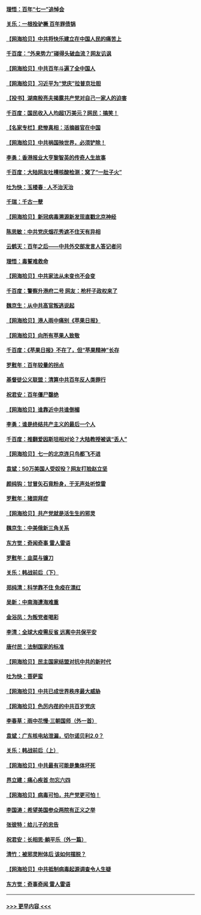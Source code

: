 #### [理悟：百年“七一”追悼会](../pages/nsc993/n13066106.md?t=07041651) 
#### [关乐：一根拴驴橛 百年罪债锅](../pages/nsc993/n13066089.md?t=07041651) 
#### [【网海拾贝】中共将快乐建立在中国人民的痛苦上](../pages/nsc993/n13064939.md?t=07041651) 
#### [千百度：“外来势力”碰得头破血流？网友讥讽](../pages/nsc993/n13064878.md?t=07041651) 
#### [【网海拾贝】中共百年斗遍了全中国人](../pages/nsc993/n13060020.md?t=07041651) 
#### [【网海拾贝】习近平为“党庆”拉普京壮胆](../pages/nsc993/n13057781.md?t=07041651) 
#### [【投书】湖南殷亮夫揭露共产党对自己一家人的迫害](../pages/nsc993/n13057744.md?t=07041651) 
#### [千百度：国民收入人均超1万美元？网民：搞笑！](../pages/nsc993/n13057692.md?t=07041651) 
#### [【名家专栏】悲惨真相：活摘器官在中国](../pages/nsc993/n13056611.md?t=07041651) 
#### [【网海拾贝】中共祸国殃世界，必须铲除！](../pages/nsc993/n13056011.md?t=07041651) 
#### [李勇：香港报业大亨黎智英的传奇人生故事](../pages/nsc993/n13055258.md?t=07041651) 
#### [千百度：大陆网友吐槽核酸检测：窝了“一肚子火”](../pages/nsc993/n13055194.md?t=07041651) 
#### [吐为快：玉楼春 · 人不治天治](../pages/nsc993/n13054028.md?t=07041651) 
#### [千瑞：千古一孽](../pages/nsc993/n13054016.md?t=07041651) 
#### [【网海拾贝】新冠病毒溯源新发现直戳北京神经](../pages/nsc993/n13052425.md?t=07041651) 
#### [陈思敏：中共党庆烟花秀遮不住天有异相](../pages/nsc993/n13052020.md?t=07041651) 
#### [云鹤天：百年之后——中共外交部发言人答记者问](../pages/nsc993/n13051604.md?t=07041651) 
#### [理悟：毒誓难救命](../pages/nsc993/n13051601.md?t=07041651) 
#### [【网海拾贝】中共家法从未变也不会变](../pages/nsc993/n13050366.md?t=07041651) 
#### [千百度：警察升港府二号 网友：枪杆子政权来了](../pages/nsc993/n13050261.md?t=07041651) 
#### [魏京生：从中共高官叛逃说起](../pages/nsc993/n13048997.md?t=07041651) 
#### [【网海拾贝】港人雨中痛别《苹果日报》](../pages/nsc993/n13048941.md?t=07041651) 
#### [【网海拾贝】向所有苹果人致敬](../pages/nsc993/n13046795.md?t=07041651) 
#### [千百度：《苹果日报》不在了，但“苹果精神”长存](../pages/nsc993/n13046703.md?t=07041651) 
#### [罗慰年：百年较量的拐点](../pages/nsc993/n13046542.md?t=07041651) 
#### [基督徒公义联盟：清算中共百年反人类罪行](../pages/nsc993/n13046499.md?t=07041651) 
#### [祝君安：百年僵尸罄绝](../pages/nsc993/n13045595.md?t=07041651) 
#### [【网海拾贝】谁靠近中共谁倒楣](../pages/nsc993/n13044667.md?t=07041651) 
#### [李勇：谁是终结共产主义的最后一个人](../pages/nsc993/n13044397.md?t=07041651) 
#### [千百度：推翻爱因斯坦相对论？大陆教授被讽“丢人”](../pages/nsc993/n13043908.md?t=07041651) 
#### [【网海拾贝】七一的北京连只鸟都飞不进](../pages/nsc993/n13041377.md?t=07041651) 
#### [袁斌：50万美国人受奴役？网友打脸赵立坚](../pages/nsc993/n13041330.md?t=07041651) 
#### [颜纯钩：甘冒矢石竟粉身，于无声处听惊雷](../pages/nsc993/n13041140.md?t=07041651) 
#### [罗慰年：猪崇拜症](../pages/nsc993/n13041071.md?t=07041651) 
#### [【网海拾贝】共产党就是活生生的邪灵](../pages/nsc993/n13036627.md?t=07041651) 
#### [魏京生：中美俄新三角关系](../pages/nsc993/n13035986.md?t=07041651) 
#### [东方觉：奇闻奇事 雷人雷语](../pages/nsc993/n13035878.md?t=07041651) 
#### [罗慰年：韭菜与镰刀](../pages/nsc993/n13034374.md?t=07041651) 
#### [关乐：韩战前后（下）](../pages/nsc993/n13034113.md?t=07041651) 
#### [郑纯清：科学靠不住 免疫在漂红](../pages/nsc993/n13034093.md?t=07041651) 
#### [吴新：中南海遭海难重](../pages/nsc993/n13034084.md?t=07041651) 
#### [金浴凤：为叛党者喝彩](../pages/nsc993/n13034058.md?t=07041651) 
#### [李清：全球大疫需反省 远离中共保平安](../pages/nsc993/n13033784.md?t=07041651) 
#### [唐付民：法制国家的标准](../pages/nsc993/n13032944.md?t=07041651) 
#### [【网海拾贝】民主国家结盟对抗中共的新时代](../pages/nsc993/n13031717.md?t=07041651) 
#### [吐为快：菩萨蛮](../pages/nsc993/n13030033.md?t=07041651) 
#### [【网海拾贝】中共已成世界秩序最大威胁](../pages/nsc993/n13028138.md?t=07041651) 
#### [【网海拾贝】色厉内荏的中共百岁党庆](../pages/nsc993/n13025582.md?t=07041651) 
#### [李春草：雨中花慢‧三朝国师（外一首）](../pages/nsc993/n13025567.md?t=07041651) 
#### [袁斌：广东核电站泄漏，切尔诺贝利2.0？](../pages/nsc993/n13025475.md?t=07041651) 
#### [关乐：韩战前后（上）](../pages/nsc993/n13025387.md?t=07041651) 
#### [【网海拾贝】中共最有可能是集体坏死](../pages/nsc993/n13023101.md?t=07041651) 
#### [界立建：痛心疾首 勿忘六四](../pages/nsc993/n13022339.md?t=07041651) 
#### [【网海拾贝】病毒可怕，共产党更可怕！](../pages/nsc993/n13020728.md?t=07041651) 
#### [李国涛：希望美国参众两院有正义之举](../pages/nsc993/n13020674.md?t=07041651) 
#### [张彼特：给儿子的忠告](../pages/nsc993/n13018934.md?t=07041651) 
#### [祝君安：长相思‧躺平乐（外一篇）](../pages/nsc993/n13018923.md?t=07041651) 
#### [清竹：被邪灵附体后 该如何摆脱？](../pages/nsc993/n13018877.md?t=07041651) 
#### [【网海拾贝】中共抵制病毒起源调查令人生疑](../pages/nsc993/n13017785.md?t=07041651) 
#### [东方觉：奇事奇闻 雷人雷语](../pages/nsc993/n13017577.md?t=07041651) 

----
#### [ >>> 更早内容 <<< ](../indexes/nsc993-earlier.md)
